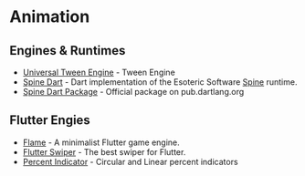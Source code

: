 # Animation

## Engines & Runtimes
  - [Universal Tween Engine](https://github.com/xaguzman/tween-engine-dart) - Tween Engine
  - [Spine Dart](https://github.com/FedeOmoto/spine) - Dart implementation of the Esoteric Software [Spine](http://esotericsoftware.com/) runtime.
  - [Spine Dart Package](https://pub.dartlang.org/documentation/spine/latest/) - Official package on pub.dartlang.org 

## Flutter Engies
  - [Flame](https://pub.dartlang.org/packages/flame) - A minimalist Flutter game engine.
  - [Flutter Swiper](https://pub.dartlang.org/packages/flutter_swiper) - The best swiper for Flutter.
  - [Percent Indicator](https://pub.dartlang.org/packages/percent_indicator) - Circular and Linear percent indicators
